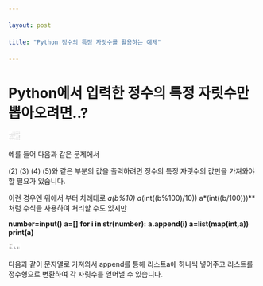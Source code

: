 ```yaml
---

layout: post

title: "Python 정수의 특정 자릿수를 활용하는 예제"

---
```


# Python에서 입력한 정수의 특정 자릿수만 뽑아오려면..?


<img src="/assets/images/5.PNG" width="5%" height="5%" title="제목" alt="아무거나"/>


예를 들어 다음과 같은 문제에서 


(2) (3) (4) (5)와 같은 부분의 값을 출력하려면 정수의 특정 자릿수의 값만을 가져와야할 필요가 있습니다.


이런 경우엔 위에서 부터 차례대로 **a*(b%10) a*(int((b%100)/10)) a*(int((b/100)))** 처럼 수식을 사용하여 처리할 수도 있지만


**number=input()**
**a=[]**
**for i in str(number):**
   **a.append(i)**
**a=list(map(int,a))**
**print(a)**



<img src="/assets/images/6.PNG" width="5%" height="5%" title="제목" alt="아무거나"/>


다음과 같이 문자열로 가져와서 append를 통해 리스트a에 하나씩 넣어주고 리스트를 정수형으로 변환하여 각 자릿수를 얻어낼 수 있습니다.
